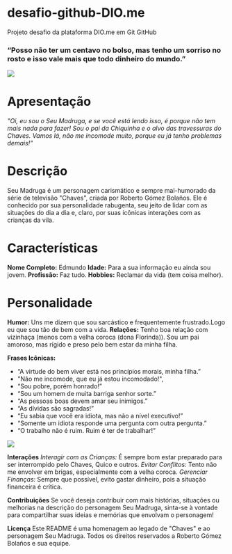 # desafio-github-DIO.me
Projeto desafio da plataforma DIO.me em Git GitHub

### “Posso não ter um centavo no bolso, mas tenho um sorriso no rosto e isso vale mais que todo dinheiro do mundo.”


![](https://memeexplicado.com/wp-content/uploads/2023/11/nossa-seu-madruga.png)

# Apresentação

*"Oi, eu sou o Seu Madruga, e se você está lendo isso, é porque não tem mais nada para fazer! Sou o pai da Chiquinha e o alvo das travessuras do Chaves. Vamos lá, não me incomode muito, porque eu já tenho problemas demais!"*

# Descrição
Seu Madruga é um personagem carismático e sempre mal-humorado da série de televisão "Chaves", criada por Roberto Gómez Bolaños. Ele é conhecido por sua personalidade rabugenta, seu jeito de lidar com as situações do dia a dia e, claro, por suas icônicas interações com as crianças da vila.

# Características
**Nome Completo:** Edmundo
**Idade:** Para a sua informação eu ainda sou jovem.
**Profissão:** Faz tudo.
**Hobbies:** Reclamar da vida (tem coisa melhor).

# Personalidade
**Humor:** Uns me dizem que sou sarcástico e frequentemente frustrado.Logo eu que sou tão de bem com a vida.
**Relações:** Tenho boa relação com vizinhaça (menos com a velha coroca (dona Florinda)). Sou um pai amoroso, mas rígido e preso pelo bem estar da minha filha.

**Frases Icônicas:**
- “A virtude do bem viver está nos princípios morais, minha filha.”
- "Não me incomode, que eu já estou incomodado!", 
- “Sou pobre, porém honrado!”
- “Sou um homem de muita barriga senhor sorte.”
- “As pessoas boas devem amar seu inimigos.”
- “As dívidas são sagradas!”
- “Eu sabia que você era idiota, mas não a nível executivo!”
- “Somente um idiota responde uma pergunta com outra pergunta.”
- “O trabalho não é ruim. Ruim é ter de trabalhar!”

![](https://images7.memedroid.com/images/UPLOADED54/542fdceee22ba.jpeg)

**Interações**
*Interagir com as Crianças:* É sempre bom estar preparado para ser interrompido pelo Chaves, Quico e outros.
*Evitar Conflitos:* Tento não me envolver em brigas, especialmente com a velha coroca.
*Gerenciar Finanças:* Sempre que possível, evito gastar dinheiro, pois a situação financeira é crítica.

**Contribuições**
Se você deseja contribuir com mais histórias, situações ou melhorias na descrição do personagem Seu Madruga, sinta-se à vontade para compartilhar suas ideias e memórias que envolvam o personagem!

**Licença**
Este README é uma homenagem ao legado de "Chaves" e ao personagem Seu Madruga. Todos os direitos reservados a Roberto Gómez Bolaños e sua equipe.